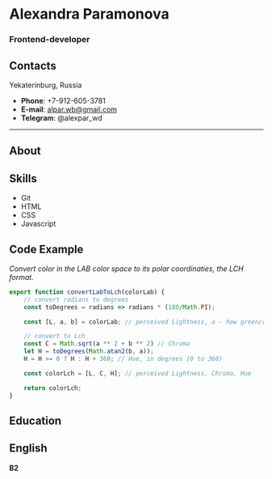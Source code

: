 # Alexandra Paramonova
### Frontend-developer

## Contacts
Yekaterinburg, Russia

* **Phone**: +7-912-605-3781
* **E-mail**: alpar.wb@gmail.com
* **Telegram**: @alexpar_wd

---

## About

## Skills

* Git
* HTML
* CSS
* Javascript

## Code Example
*Convert color in the LAB color space to its polar coordinaties, the LCH format.*
```javascript
export function convertLabToLch(colorLab) {
    // convert radians to degrees
    const toDegrees = radians => radians * (180/Math.PI);

    const [L, a, b] = colorLab; // perceived Lightness, a - how green/red the color is, b - how blue/yellow the color is

    // convert to Lch
    const C = Math.sqrt(a ** 2 + b ** 2) // Chroma
    let H = toDegrees(Math.atan2(b, a));
    H = H >= 0 ? H : H + 360; // Hue, in degrees [0 to 360)

    const colorLch = [L, C, H]; // perceived Lightness, Chroma, Hue

    return colorLch;
}
```

## Education

## English
**B2**
